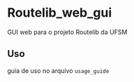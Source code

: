 # Routelib_web_gui
GUI web para o projeto Routelib da UFSM

## Uso
guia de uso no arquivo `usage_guide`

